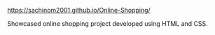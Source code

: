 https://sachinom2001.github.io/Online-Shopping/

Showcased online shopping project developed using HTML and CSS.
